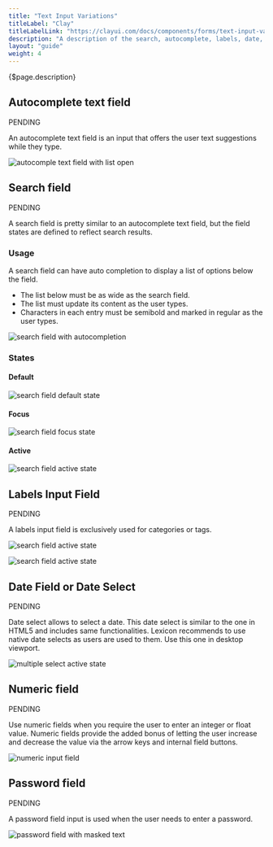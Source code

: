 ```yaml
---
title: "Text Input Variations"
titleLabel: "Clay"
titleLabelLink: "https://clayui.com/docs/components/forms/text-input-variations.html"
description: "A description of the search, autocomplete, labels, date, numeric, and password input variations."
layout: "guide"
weight: 4
---
```


<div class="page-description">{$page.description}</div>

## Autocomplete text field

<span class="label label-secondary">PENDING</span>

An autocomplete text field is an input that offers the user text suggestions while they type.

![autocomple text field with list open](../../../images/AutocompleteTextField.jpg)

## Search field
<span class="label label-secondary">PENDING</span>

A search field is pretty similar to an autocomplete text field, but the field states are defined to reflect search results.

### Usage

A search field can have auto completion to display a list of options below the field.
* The list below must be as wide as the search field.
* The list must update its content as the user types.
* Characters in each entry must be semibold and marked in regular as the user types.

![search field with autocompletion](../../../images/AutocompleteTextField.jpg)


### States

#### Default

![search field default state](../../../images/InputSearch.jpg)

#### Focus

![search field focus state](../../../images/InputSearchFocus.jpg)

#### Active

![search field active state](../../../images/InputSearchActive.jpg)

## Labels Input Field
<span class="label label-secondary">PENDING</span>

A labels input field is exclusively used for categories or tags.

![search field active state](../../../images/LabelInputField.jpg)

![search field active state](../../../images/LabelInputFieldMultipleLines.jpg)


## Date Field or Date Select
<span class="label label-secondary">PENDING</span>

Date select allows to select a date. This date select is similar to the one in HTML5 and includes same functionalities. Lexicon recommends to use native date selects as users are used to them. Use this one in desktop viewport.

![multiple select active state](../../../images/DatePickerOpen.jpg)

## Numeric field 
<span class="label label-secondary">PENDING</span>

Use numeric fields when you require the user to enter an integer or float value. Numeric fields provide the added bonus of letting the user increase and decrease the value via the arrow keys and internal field buttons.

![numeric input field](../../../images/InputNumeric.jpg)


## Password field
<span class="label label-secondary">PENDING</span>

A password field input is used when the user needs to enter a password.

![password field with masked text](../../../images/InputPassword.jpg)
